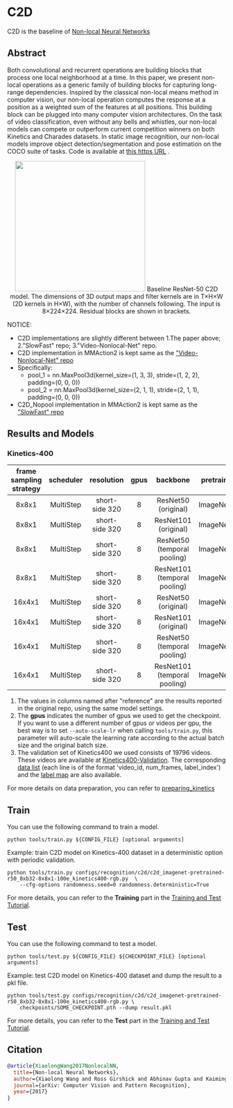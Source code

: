 # C2D

<!-- [ALGORITHM] -->

C2D is the baseline of [Non-local Neural Networks](https://arxiv.org/abs/1711.07971)

## Abstract

<!-- [ABSTRACT] -->

Both convolutional and recurrent operations are building blocks that process one local neighborhood at a time. In this paper, we present non-local operations as a generic family of building blocks for capturing long-range dependencies. Inspired by the classical non-local means method in computer vision, our non-local operation computes the response at a position as a weighted sum of the features at all positions. This building block can be plugged into many computer vision architectures. On the task of video classification, even without any bells and whistles, our non-local models can compete or outperform current competition winners on both Kinetics and Charades datasets. In static image recognition, our non-local models improve object detection/segmentation and pose estimation on the COCO suite of tasks. Code is available at [this https URL](https://github.com/facebookresearch/video-nonlocal-net) .

<!-- [IMAGE] -->

<div align=center>
<img src="TODO" width="300"/>
Baseline ResNet-50 C2D model. The dimensions of 3D output maps and filter kernels are in T×H×W (2D kernels in H×W), with the number of channels following. The input is 8×224×224. Residual blocks are shown in brackets.
</div>

NOTICE:

- C2D implementations are slightly different between 1.The paper above; 2."SlowFast" repo; 3."Video-Nonlocal-Net" repo.
- C2D implementation in MMAction2 is kept same as the ["Video-Nonlocal-Net" repo](https://github.com/facebookresearch/video-nonlocal-net/tree/main/scripts/run_c2d_baseline_400k.sh)
- Specifically:
  - pool_1 = nn.MaxPool3d(kernel_size=(1, 3, 3), stride=(1, 2, 2), padding=(0, 0, 0))
  - pool_2 = nn.MaxPool3d(kernel_size=(2, 1, 1), stride=(2, 1, 1), padding=(0, 0, 0))
- C2D_Nopool implementation in MMAction2 is kept same as the ["SlowFast" repo](https://github.com/facebookresearch/SlowFast/blob/main/configs/Kinetics/c2/C2D_NOPOOL_8x8_R50.yaml)

## Results and Models

### Kinetics-400

| frame sampling strategy | scheduler |  resolution   | gpus |  backbone   | pretrain | top1 acc | top5 acc |  reference top1 acc   |  reference top5 acc   | testing protocol  | inference time(video/s) | gpu_mem(M) |  config   |   ckpt   |   log   |
| :---------------------: | :-------: | :-----------: | :--: | :---------: | :------: | :------: | :------: | :-------------------: | :-------------------: | :---------------: | :---------------------: | :--------: | :-------: | :------: | :-----: |
|          8x8x1          | MultiStep | short-side 320 |  8   | ResNet50<br>(original) | ImageNet |  73.16   |  90.88   | [67.2](https://github.com/facebookresearch/SlowFast/blob/main/MODEL_ZOO.md#kinetics-400-and-600) | [87.8](https://github.com/facebookresearch/SlowFast/blob/main/MODEL_ZOO.md#kinetics-400-and-600) | 10 clips x 3 crop |            x            |   21547    | [config](/configs/recognition/c2d/c2d_nopool_imagenet-pretrained-r50_8xb32-8x8x1-100e_kinetics400-rgb.py) | [ckpt TODO](TODO) | [log TODO](TODO) |
|          8x8x1          | MultiStep | short-side 320 |  8   | ResNet101<br>(original) | ImageNet |   TODO   |   TODO   |           x           |           x           | 10 clips x 3 crop |            x            |    TODO    | [config](/configs/recognition/c2d/c2d_nopool_imagenet-pretrained-r101_8xb32-8x8x1-100e_kinetics400-rgb.py) | [ckpt TODO](TODO) | [log TODO](TODO) |
|          8x8x1          | MultiStep | short-side 320 |  8   | ResNet50<br>(temporal pooling) | ImageNet |  71.78   |  89.90   | [71.9](https://github.com/facebookresearch/video-nonlocal-net#modifications-for-improving-speed) | [90.0](https://github.com/facebookresearch/video-nonlocal-net#modifications-for-improving-speed) | 10 clips x 3 crop |            x            |   17006    | [config](/configs/recognition/c2d/c2d_imagenet-pretrained-r50_8xb32-8x8x1-100e_kinetics400-rgb.py) | [ckpt TODO](TODO) | [log TODO](TODO) |
|          8x8x1          | MultiStep | short-side 320 |  8   | ResNet101<br>(temporal pooling) | ImageNet |   TODO   |   TODO   |           x           |           x           | 10 clips x 3 crop |            x            |    TODO    | [config](/configs/recognition/c2d/c2d_imagenet-pretrained-r101_8xb32-8x8x1-100e_kinetics400-rgb.py) | [ckpt TODO](TODO) | [log TODO](TODO) |
|         16x4x1          | MultiStep | short-side 320 |  8   | ResNet50<br>(original) | ImageNet |   TODO   |   TODO   |           x           |           x           | 10 clips x 3 crop |            x            |    TODO    | [config](/configs/recognition/c2d/c2d_nopool_imagenet-pretrained-r50_8xb32-16x4x1-100e_kinetics400-rgb.py) | [ckpt TODO](TODO) | [log TODO](TODO) |
|         16x4x1          | MultiStep | short-side 320 |  8   | ResNet101<br>(original) | ImageNet |   TODO   |   TODO   |           x           |           x           | 10 clips x 3 crop |            x            |    TODO    | [config](/configs/recognition/c2d/c2d_nopool_imagenet-pretrained-r101_8xb32-16x4x1-100e_kinetics400-rgb.py) | [ckpt TODO](TODO) | [log TODO](TODO) |
|         16x4x1          | MultiStep | short-side 320 |  8   | ResNet50<br>(temporal pooling) | ImageNet |   TODO   |   TODO   |           x           |           x           | 10 clips x 3 crop |            x            |    TODO    | [config](/configs/recognition/c2d/c2d_imagenet-pretrained-r50_8xb32-16x4x1-100e_kinetics400-rgb.py) | [ckpt TODO](TODO) | [log TODO](TODO) |
|         16x4x1          | MultiStep | short-side 320 |  8   | ResNet101<br>(temporal pooling) | ImageNet |   TODO   |   TODO   |           x           |           x           | 10 clips x 3 crop |            x            |    TODO    | [config](/configs/recognition/c2d/c2d_imagenet-pretrained-r101_8xb32-16x4x1-100e_kinetics400-rgb.py) | [ckpt TODO](TODO) | [log TODO](TODO) |

1. The values in columns named after "reference" are the results reported in the original repo, using the same model settings.
2. The **gpus** indicates the number of gpus we used to get the checkpoint. If you want to use a different number of gpus or videos per gpu, the best way is to set `--auto-scale-lr` when calling `tools/train.py`, this parameter will auto-scale the learning rate according to the actual batch size and the original batch size.
3. The validation set of Kinetics400 we used consists of 19796 videos. These videos are available at [Kinetics400-Validation](https://mycuhk-my.sharepoint.com/:u:/g/personal/1155136485_link_cuhk_edu_hk/EbXw2WX94J1Hunyt3MWNDJUBz-nHvQYhO9pvKqm6g39PMA?e=a9QldB). The corresponding [data list](https://download.openmmlab.com/mmaction/dataset/k400_val/kinetics_val_list.txt) (each line is of the format 'video_id, num_frames, label_index') and the [label map](https://download.openmmlab.com/mmaction/dataset/k400_val/kinetics_class2ind.txt) are also available.

For more details on data preparation, you can refer to [preparing_kinetics](/tools/data/kinetics/README.md)

## Train

You can use the following command to train a model.

```shell
python tools/train.py ${CONFIG_FILE} [optional arguments]
```

Example: train C2D model on Kinetics-400 dataset in a deterministic option with periodic validation.

```shell
python tools/train.py configs/recognition/c2d/c2d_imagenet-pretrained-r50_8xb32-8x8x1-100e_kinetics400-rgb.py  \
    --cfg-options randomness.seed=0 randomness.deterministic=True
```

For more details, you can refer to the **Training** part in the [Training and Test Tutorial](/docs/en/user_guides/4_train_test.md).

## Test

You can use the following command to test a model.

```shell
python tools/test.py ${CONFIG_FILE} ${CHECKPOINT_FILE} [optional arguments]
```

Example: test C2D model on Kinetics-400 dataset and dump the result to a pkl file.

```shell
python tools/test.py configs/recognition/c2d/c2d_imagenet-pretrained-r50_8xb32-8x8x1-100e_kinetics400-rgb.py \
    checkpoints/SOME_CHECKPOINT.pth --dump result.pkl
```

For more details, you can refer to the **Test** part in the [Training and Test Tutorial](/docs/en/user_guides/4_train_test.md).

## Citation

```BibTeX
@article{XiaolongWang2017NonlocalNN,
  title={Non-local Neural Networks},
  author={Xiaolong Wang and Ross Girshick and Abhinav Gupta and Kaiming He},
  journal={arXiv: Computer Vision and Pattern Recognition},
  year={2017}
}
```
